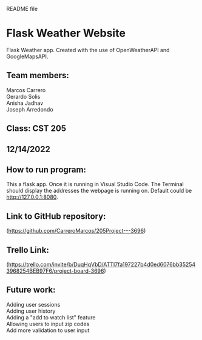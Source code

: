 README file
# Flask Weather Website  
Flask Weather app. Created with the use of OpenWeatherAPI and GoogleMapsAPI.  

## Team members:   
Marcos Carrero   
Gerardo Solis   
Anisha Jadhav  
Joseph Arredondo  

## Class: CST 205

## 12/14/2022

## How to run program:  
This a flask app. Once it is running in Visual Studio Code. The Terminal should display the addresses the webpage is running on. Default could be http://127.0.0.1:8080.

## Link to GitHub repository:
(https://github.com/CarreroMarcos/205Project---3696)

## Trello Link:
(https://trello.com/invite/b/DuqHqVbD/ATTI7fa197227b4d0ed6076bb352543968254BEB97F6/project-board-3696) 

## Future work:  
Adding user sessions  
Adding user history  
Adding a "add to watch list" feature   
Allowing users to input zip codes   
Add more validation to user input  
